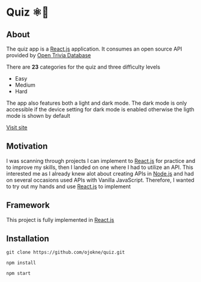 # Quiz ⚛🤔

## About
The quiz app is a [React.js](https://reactjs.org/) application. It consumes an open source API provided by [Open Trivia Database](https://opentdb.com/api_config.php)

There are **23** categories for the quiz and three difficulty levels

- Easy
- Medium
- Hard

The app also features both a light and dark mode. The dark mode is only accessible if the device setting for dark mode is enabled otherwise the ligth mode is shown by default

[Visit site](https://quiz-oen.vercel.app/)

## Motivation
I was scanning through projects I can implement to [React.js](https://reactjs.org/) for practice and to improve my skills, then I landed on one where I had to utilize an API. This interested me as I already knew alot about creating APIs in [Node.js](https://nodejs.org/en/) and had on several occasions used APIs with Vanilla JavaScript. Therefore, I wanted to try out my hands and use [React.js](https://reactjs.org/) to implement

## Framework
This project is fully implemented in [React.js](https://reactjs.org/)

## Installation
```
git clone https://github.com/ojokne/quiz.git
```

```
npm install
```
```
npm start
```

